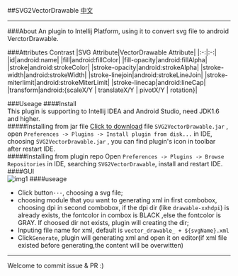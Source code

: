 ##SVG2VectorDrawable
[中文](https://github.com/misakuo/svgtoandroid/blob/master/readme.md)
***
###About
An plugin to Intellij Platform, using it to convert svg file to android VerctorDrawable.  
 
###Attributes Contrast
|SVG Attribute|VectorDrawable Attribute| 
|:-:|:-:| 
|id|android:name| 
|fill|android:fillColor|
|fill-opacity|android:fillAlpha|
|stroke|android:strokeColor|
|stroke-opacity|android:strokeAlpha|
|stroke-width|android:strokeWidth|
|stroke-linejoin|android:strokeLineJoin|
|stroke-miterlimit|android:strokeMiterLimit|
|stroke-linecap|android:lineCap|
|transform|android:{scaleX/Y \| translateX/Y \| pivotX/Y \| rotation}|

###Useage
####Install  
This plugin is supporting to Intellij IDEA and Android Studio, need JDK1.6 and higher.    
#####Installing from jar file
[Click to download](https://github.com/misakuo/svgtoandroid/raw/master/SVG2VectorDrawable.jar) file `SVG2VectorDrawable.jar` , open `Preferences -> Plugins -> Install plugin from disk...` in IDE, choosing `SVG2VectorDrawable.jar` , you can find plugin's icon in toolbar after restart IDE.  
#####Installing from plugin repo
Open `Preferences -> Plugins -> Browse Repositories` in IDE, searching `SVG2VectorDrawable`, install and restart IDE.
####GUI  
![img1](https://raw.githubusercontent.com/misakuo/svgtoandroid/master/imgs/1.png)
####useage
- Click button`···`, choosing a svg file;  
- choosing module that you want to generating xml in first combobox, choosing dpi in second combobox, if the dpi dir (like `drawable-xxhdpi`) is already exists, the fontcolor in combox is BLACK ,else the fontcolor is GRAY. If choosed dir not exists, plugin will creating the dir;    
- Inputing file name for xml, default is `vector_drawable_ + ${svgName}.xml`
- Click`Generate`, plugin will generating xml and open it on editor(if xml file existed before generating,the content will be overwitten)

***
Welcome to commit issue & PR :)

